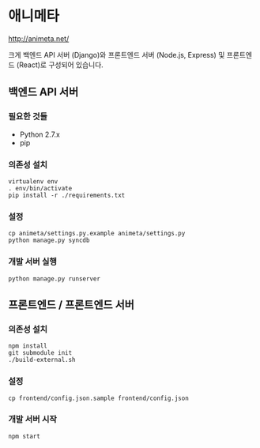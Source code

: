 # 애니메타

http://animeta.net/

크게 백엔드 API 서버 (Django)와 프론트엔드 서버 (Node.js, Express) 및 프론트엔드 (React)로 구성되어 있습니다.

## 백엔드 API 서버

### 필요한 것들

* Python 2.7.x
* pip

### 의존성 설치

    virtualenv env
    . env/bin/activate
    pip install -r ./requirements.txt

### 설정

    cp animeta/settings.py.example animeta/settings.py
    python manage.py syncdb

### 개발 서버 실행

    python manage.py runserver


## 프론트엔드 / 프론트엔드 서버

### 의존성 설치

    npm install
    git submodule init
    ./build-external.sh

### 설정

    cp frontend/config.json.sample frontend/config.json

### 개발 서버 시작

    npm start
